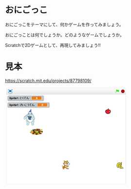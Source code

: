 # おにごっこ

おにごっこをテーマにして、何かゲームを作ってみましょう。

おにごっことは何でしょうか。どのようなゲームでしょうか。


Scratchで2Dゲームとして、再現してみましょう!!



# 見本

https://scratch.mit.edu/projects/87798109/

![](sample.png)
